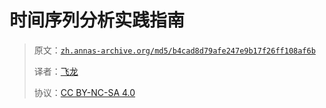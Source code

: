 # 时间序列分析实践指南

> 原文：[`zh.annas-archive.org/md5/b4cad8d79afe247e9b17f26ff108af6b`](https://zh.annas-archive.org/md5/b4cad8d79afe247e9b17f26ff108af6b)
> 
> 译者：[飞龙](https://github.com/wizardforcel)
> 
> 协议：[CC BY-NC-SA 4.0](http://creativecommons.org/licenses/by-nc-sa/4.0/)